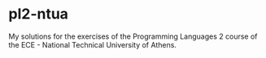 # pl2-ntua
My solutions for the exercises of the Programming Languages 2 course of the ECE - National Technical University of Athens.
